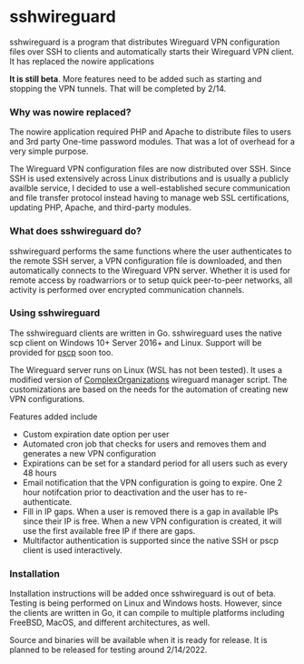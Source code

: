 # sshwireguard

sshwireguard is a program that distributes Wireguard VPN configuration files over SSH to clients and automatically starts their Wireguard VPN client.  It has replaced the nowire applications

**It is still beta**.  More features need to be added such as starting and stopping the VPN tunnels.  That will be completed by 2/14.

### Why was nowire replaced?

The nowire application required PHP and Apache to distribute files to users and 3rd party One-time password modules.   That was a lot of overhead for a very simple purpose.

The Wireguard VPN configuration files are now distributed over SSH.  Since SSH is used extensively across Linux distributions and is usually a publicly availble service, I decided to use a well-established secure communication and file transfer protocol instead having to manage web SSL certifications, updating PHP, Apache, and third-party modules.

### What does sshwireguard do?

sshwireguard performs the same functions where the user authenticates to the remote SSH server, a VPN configuration file is downloaded, and then automatically connects to the Wireguard VPN server.  Whether it is used for remote access by roadwarriors or to setup quick peer-to-peer networks, all activity is performed over encrypted communication channels.

### Using sshwireguard

The sshwireguard clients are written in Go.  sshwireguard uses the native scp client on Windows 10+ Server 2016+ and Linux.  Support will be provided for [pscp](https://www.chiark.greenend.org.uk/~sgtatham/putty/latest.html) soon too.

The Wireguard server runs on Linux (WSL has not been tested).  It uses a modified version of [ComplexOrganizations](https://github.com/complexorganizations/wireguard-manager) wireguard manager script.  The customizations are based on the needs for the automation of creating new VPN configurations.

Features added include

- Custom expiration date option per user
- Automated cron job that checks for users and removes them and generates a new VPN configuration
- Expirations can be set for a standard period for all users such as every 48 hours
- Email notification that the VPN configuration is going to expire.  One 2 hour notifcation prior to deactivation and the user has to re-authenticate.
- Fill in IP gaps. When a user is removed there is a gap in available IPs since their IP is free. When a new VPN configuration is created, it will use the first available free IP if there are gaps.
- Multifactor authentication is supported since the native SSH or pscp client is used interactively.

### Installation

Installation instructions will be added once sshwireguard is out of beta.  Testing is being performed on Linux and Windows hosts.  However, since the clients are written in Go, it can compile to multiple platforms including FreeBSD, MacOS, and different architectures, as well.

Source and binaries will be available when it is ready for release. It is planned to be released for testing around 2/14/2022.

